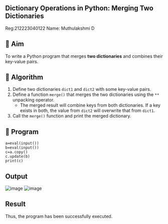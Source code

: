 ## Dictionary Operations in Python: Merging Two Dictionaries
Reg:212223040122
Name: Muthulakshmi D
## 🎯 Aim
To write a Python program that merges **two dictionaries** and combines their key-value pairs.

## 🧠 Algorithm
1. Define two dictionaries `dict1` and `dict2` with some key-value pairs.
2. Define a function `merge()` that merges the two dictionaries using the `**` unpacking operator.
   - The merged result will combine keys from both dictionaries. If a key exists in both, the value from `dict2` will overwrite that from `dict1`.
3. Call the `merge()` function and print the merged dictionary.

## 🧾 Program

```
a=eval(input())
b=eval(input())
c=a.copy()
c.update(b)
print(c)
```

## Output
![image](https://github.com/user-attachments/assets/f2a0ccd5-984a-46a4-a298-2d6004d01d55)
![image](https://github.com/user-attachments/assets/e3664182-4ceb-4c4f-b095-f97f2f640f01)

## Result
Thus, the program has been successfully executed.
